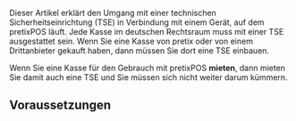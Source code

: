 Dieser Artikel erklärt den Umgang mit einer technischen Sicherheitseinrichtung (TSE) in Verbindung mit einem Gerät, auf dem pretixPOS läuft. 
Jede Kasse im deutschen Rechtsraum muss mit einer TSE ausgestattet sein. 
Wenn Sie eine Kasse von pretix oder von einem Drittanbieter gekauft haben, dann müssen Sie dort eine TSE einbauen. 

Wenn Sie eine Kasse für den Gebrauch mit pretixPOS **mieten**, dann mieten Sie damit auch eine TSE und Sie müssen sich nicht weiter darum kümmern. 

## Voraussetzungen 

